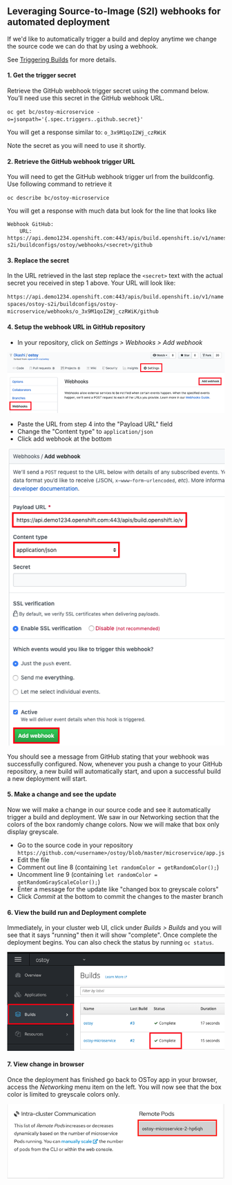 ## Leveraging Source-to-Image (S2I) webhooks for automated deployment
If we'd like to automatically trigger a build and deploy anytime we change the source code we can do that by using a webhook.

See [Triggering Builds](https://docs.openshift.com/dedicated/3/dev_guide/builds/triggering_builds.html) for more details.

#### 1. Get the trigger secret
Retrieve the GitHub webhook trigger secret using the command below. You’ll need use this secret in the GitHub webhook URL.

`oc get bc/ostoy-microservice -o=jsonpath='{.spec.triggers..github.secret}'`

You will get a response similar to:
`o_3x9M1qoI2Wj_czRWiK`

Note the secret as you will need to use it shortly.

#### 2. Retrieve the GitHub webhook trigger URL
You will need to get the GitHub webhook trigger url from the buildconfig.  Use following command to retrieve it

`oc describe bc/ostoy-microservice`

You will get a response with much data but look for the line that looks like

```
Webhook GitHub:
	URL:	https://api.demo1234.openshift.com:443/apis/build.openshift.io/v1/namespaces/ostoy-s2i/buildconfigs/ostoy/webhooks/<secret>/github
```
#### 3. Replace the secret
In the URL retrieved in the last step replace the `<secret>` text with the actual secret you received in step 1 above.  Your URL will look like:

`https://api.demo1234.openshift.com:443/apis/build.openshift.io/v1/namespaces/ostoy-s2i/buildconfigs/ostoy-microservice/webhooks/o_3x9M1qoI2Wj_czRWiK/github`

#### 4. Setup the webhook URL in GitHub repository
- In your repository, click on *Settings > Webhooks > Add webhook*

![Add Webhook](/images/11-webhook.png)

- Paste the URL from step 4 into the "Payload URL" field
- Change the "Content type" to `application/json`
- Click add webhook at the bottom

![Finish Add Webhook](/images/11-webhookfinish.png)

You should see a message from GitHub stating that your webhook was successfully configured. Now, whenever you push a change to your GitHub repository, a new build will automatically start, and upon a successful build a new deployment will start.

#### 5. Make a change and see the update
Now we will make a change in our source code and see it automatically trigger a build and deployment.  We saw in our Networking section that the colors of the box randomly change colors.  Now we will make that box only display greyscale.

- Go to the source code in your repository `https://github.com/<username>/ostoy/blob/master/microservice/app.js`
- Edit the file
- Comment out line 8 (containing `let randomColor = getRandomColor();`)
- Uncomment line 9 (containing `let randomColor = getRandomGrayScaleColor();`)
- Enter a message for the update like "changed box to greyscale colors"
- Click *Commit* at the bottom to commit the changes to the master branch

#### 6. View the build run and Deployment complete
Immediately, in your cluster web UI, click under *Builds > Builds* and you will see that it says "running" then it will show "complete".  Once complete the deployment begins.  You can also check the status by running `oc status`.  

![Build Run](/images/11-builddone.png)

#### 7. View change in browser
Once the deployment has finished go back to OSToy app in your browser, access the *Networking* menu item on the left.  You will now see that the box color is limited to greyscale colors only.

![Grey](/images/11-grey.png)
